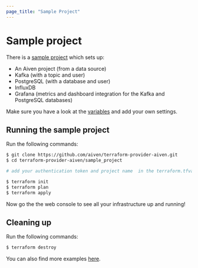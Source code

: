 ```yaml
---
page_title: "Sample Project"
---
```


# Sample project
There is a [sample project](https://github.com/aiven/terraform-provider-aiven/tree/master/sample_project/sample.tf) which sets up:
- An Aiven project (from a data source)
- Kafka (with a topic and user)
- PostgreSQL (with a database and user)
- InfluxDB
- Grafana (metrics and dashboard integration for the Kafka and PostgreSQL databases)

Make sure you have a look at the [variables](https://github.com/aiven/terraform-provider-aiven/tree/master/sample_project/terraform.tfvars) and add your own settings.

## Running the sample project
Run the following commands:
```bash
$ git clone https://github.com/aiven/terraform-provider-aiven.git
$ cd terraform-provider-aiven/sample_project

# add your authentication token and project name  in the terraform.tfvars file

$ terraform init
$ terraform plan
$ terraform apply
```

Now go the the web console to see all your infrastructure up and running!

## Cleaning up
Run the following commands:
```bash
$ terraform destroy
```

You can also find more examples [here](examples.md).
